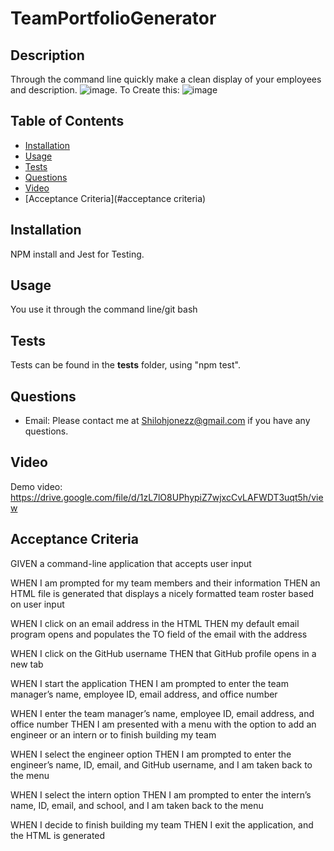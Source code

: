 # TeamPortfolioGenerator
 
## Description
Through the command line quickly make a clean display of your employees and description.
![image](https://user-images.githubusercontent.com/76697212/119193819-100a2500-ba37-11eb-853b-ff7e4190f58c.png).
To Create this:
![image](https://user-images.githubusercontent.com/76697212/119193966-3def6980-ba37-11eb-9e71-da8923b2eb97.png)

## Table of Contents
* [Installation](#installation)
* [Usage](#usage)
* [Tests](#tests)
* [Questions](#questions)
* [Video](#video)
* [Acceptance Criteria](#acceptance criteria)

## Installation
NPM install and Jest for Testing.

## Usage
You use it through the command line/git bash

## Tests
Tests can be found in the __tests__ folder, using "npm test".

## Questions
* Email: Please contact me at [Shilohjonezz@gmail.com](mailto:Shilohjonezz@gmail.com) if you have any questions.

## Video
Demo video: https://drive.google.com/file/d/1zL7lO8UPhypiZ7wjxcCvLAFWDT3uqt5h/view


## Acceptance Criteria
GIVEN a command-line application that accepts user input

WHEN I am prompted for my team members and their information
THEN an HTML file is generated that displays a nicely formatted team roster based on user input

WHEN I click on an email address in the HTML
THEN my default email program opens and populates the TO field of the email with the address

WHEN I click on the GitHub username
THEN that GitHub profile opens in a new tab

WHEN I start the application
THEN I am prompted to enter the team manager’s name, employee ID, email address, and office number

WHEN I enter the team manager’s name, employee ID, email address, and office number
THEN I am presented with a menu with the option to add an engineer or an intern or to finish building my team

WHEN I select the engineer option
THEN I am prompted to enter the engineer’s name, ID, email, and GitHub username, and I am taken back to the menu

WHEN I select the intern option
THEN I am prompted to enter the intern’s name, ID, email, and school, and I am taken back to the menu

WHEN I decide to finish building my team
THEN I exit the application, and the HTML is generated
